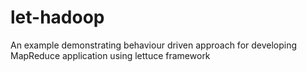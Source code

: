 let-hadoop
==========

An example demonstrating behaviour driven approach for developing MapReduce application using lettuce framework


